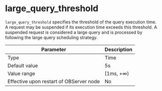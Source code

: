 # large_query_threshold

`large_query_threshold` specifies the threshold of the query execution time. A request may be suspended if its execution time exceeds this threshold. A suspended request is considered a large query and is processed by following the large query scheduling strategy.


| **Parameter** | **Description** |
|------------------|------------|
| Type | Time |
| Default value | 5s |
| Value range | \[1ms, +∞) |
| Effective upon restart of OBServer node | No |